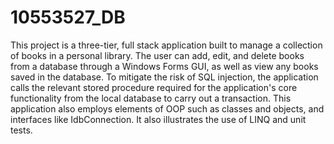 # 10553527_DB
This project is a three-tier, full stack application built to manage a collection of books in a personal library. The user can add, edit, and delete books from a database through a Windows Forms GUI, as well as view any books saved in the database. To mitigate the risk of SQL injection, the application calls the relevant stored procedure required for the application's core functionality from the local database to carry out a transaction. This application also employs elements of OOP such as classes and objects, and interfaces like IdbConnection. It also illustrates the use of LINQ and unit tests.

